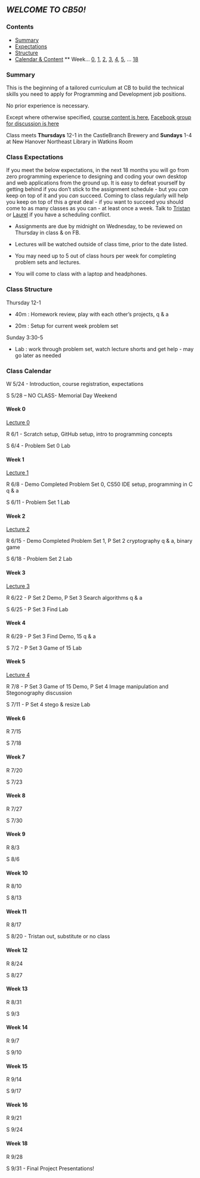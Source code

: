 ## *WELCOME TO CB50!*


### Contents
* [Summary](#summary)
* [Expectations](#expectations)
* [Structure](#structure)
* [Calendar & Content](#calendar)
** Week... [0](#0), [1](#1), [2](#2), [3](#3), [4](#4), [5](#5), ... [18](#18)


### <a name="summary"></a>Summary

This is the beginning of a tailored curriculum at CB to build the technical skills you need to apply for Programming and Development job positions.

No prior experience is necessary.

Except where otherwise specified, [course content is here](https://courses.edx.org/courses/course-v1:HarvardX+CS50+X/info), 
[Facebook group for discussion is here](https://www.facebook.com/groups/1548876931792281/)
 
Class meets **Thursdays** 12-1 in the CastleBranch Brewery and **Sundays** 1-4 at New Hanover Northeast Library in Watkins Room

### <a href="expectations"></a>Class Expectations
If you meet the below expectations, in the next 18 months you will go from zero programming experience to designing and coding your own desktop and web applications from the ground up. It is easy to defeat yourself by getting behind if you don’t stick to the assignment schedule - but you *can* keep on top of it and you *can* succeed. Coming to class regularly will help you keep on top of this a great deal - if you want to succeed you should come to as many classes as you can - at least once a week. Talk to [Tristan](mailto:tepease@castlebranch.com) or [Laurel](mailto:lljones@castlebranch.com) if you have a scheduling conflict.

* Assignments are due by midnight on Wednesday, to be reviewed on Thursday in class & on FB.

* Lectures will be watched outside of class time, prior to the date listed.

* You may need up to 5 out of class hours per week for completing problem sets and lectures.

* You will come to class with a laptop and headphones.


### <a name="structure"></a>Class Structure

Thursday 12-1

* 40m : Homework review, play with each other’s projects, q & a

* 20m : Setup for current week problem set

Sunday 3:30-5

* Lab : work through problem set, watch lecture shorts and get help - may go later as needed


### <a name="calendar"></a>Class Calendar

W 5/24 - Introduction, course registration, expectations

S 5/28 – NO CLASS- Memorial Day Weekend

#### <a name="0"></a>Week 0

[Lecture 0](https://video.cs50.net/2016/fall/lectures/0)

R 6/1  - Scratch setup, GitHub setup, intro to programming concepts

S 6/4 - Problem Set 0 Lab

#### <a name="1"></a>Week 1

[Lecture 1](https://video.cs50.net/2016/fall/lectures/1)

R 6/8  - Demo Completed Problem Set 0, CS50 IDE setup, programming in C q & a

S 6/11 - Problem Set 1 Lab

#### <a name="2"></a>Week 2

[Lecture 2](https://video.cs50.net/2016/fall/lectures/2)

R 6/15 - Demo Completed Problem Set 1, P Set 2 cryptography q & a, binary game

S 6/18 - Problem Set 2 Lab

#### <a name="3"></a>Week 3

[Lecture 3](http://video.cs50.net/2016/fall/lectures/3)

R 6/22 - P Set 2 Demo, P Set 3 Search algorithms q & a

S 6/25 - P Set 3 Find Lab

#### <a name="4"></a>Week 4

R 6/29 - P Set 3 Find Demo, 15 q & a

S 7/2 - P Set 3 Game of 15 Lab

#### <a name="5"></a>Week 5

[Lecture 4](http://video.cs50.net/2016/fall/lectures/4)

R 7/8 - P Set 3 Game of 15 Demo, P Set 4 Image manipulation and Stegonography discussion

S 7/11 - P Set 4 stego & resize Lab

#### Week 6

R 7/15

S 7/18

#### Week 7

R 7/20

S 7/23
 
#### Week 8

R 7/27

S 7/30
 
#### Week 9

R 8/3

S 8/6
 
#### Week 10

R 8/10

S 8/13
 
#### Week 11

R 8/17

S 8/20 - Tristan out, substitute or no class
 
#### Week 12

R 8/24

S 8/27
 
#### Week 13

R 8/31

S 9/3
  
#### Week 14

R 9/7

S 9/10

#### Week 15

R 9/14

S 9/17

#### Week 16

R 9/21

S 9/24

#### <a name="18"></a>Week 18 

R 9/28

S 9/31 - Final Project Presentations!
